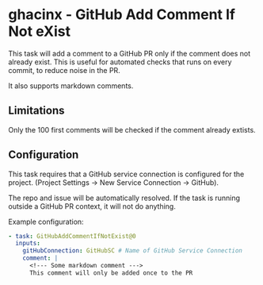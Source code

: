 # ghacinx - GitHub Add Comment If Not eXist

This task will add a comment to a GitHub PR only if the comment does not already exist. This is useful for automated checks that runs on every commit, to reduce noise in the PR.

It also supports markdown comments.

## Limitations

Only the 100 first comments will be checked if the comment already extists.

## Configuration

This task requires that a GitHub service connection is configured for the project. (Project Settings -> New Service Connection -> GitHub).

The repo and issue will be automatically resolved. If the task is running outside a GitHub PR context, it will not do anything.

Example configuration:

```yaml
- task: GitHubAddCommentIfNotExist@0
  inputs:
    gitHubConnection: GitHubSC # Name of GitHub Service Connection
    comment: |
      <!--- Some markdown comment --->
      This comment will only be added once to the PR
```
